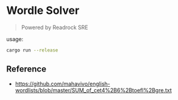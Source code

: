 # Wordle Solver

> Powered by Readrock SRE

usage:

```bash
cargo run --release
```

## Reference
- https://github.com/mahavivo/english-wordlists/blob/master/SUM_of_cet4%2B6%2Btoefl%2Bgre.txt